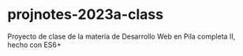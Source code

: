 # projnotes-2023a-class
Proyecto de clase de la materia de Desarrollo Web en Pila completa II, hecho con ES6+

